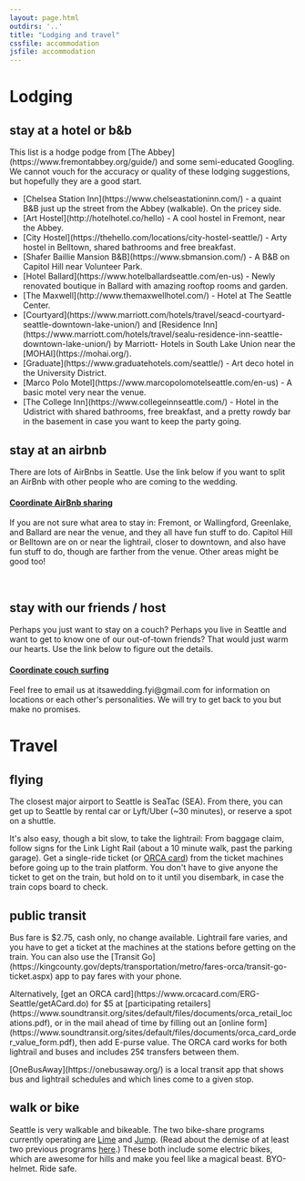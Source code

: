 ```yaml
---
layout: page.html
outdirs: '..'
title: "Lodging and travel"
cssfile: accommodation
jsfile: accommodation
---
```

<h1>Lodging</h1>
<div class='info fadeygreen'>
<h2>stay at a hotel or b&amp;b</h2>
<p>This list is a hodge podge from [The Abbey](https://www.fremontabbey.org/guide/) and some semi-educated Googling. We cannot vouch for the accuracy or quality of these lodging suggestions, but hopefully they are a good start.
<ul style='text-align:left;'>
<li>[Chelsea Station Inn](https://www.chelseastationinn.com/) - a quaint B&amp;B just up the street from the Abbey (walkable). On the pricey side.</li>
<li>[Art Hostel](http://hotelhotel.co/hello) - A cool hostel in Fremont, near the Abbey.</li>
<li>[City Hostel](https://thehello.com/locations/city-hostel-seattle/) - Arty hostel in Belltown, shared bathrooms and free breakfast.</li>
<li>[Shafer Baillie Mansion B&amp;B](https://www.sbmansion.com/) - A B&amp;B on Capitol Hill near Volunteer Park.</li>
<li>[Hotel Ballard](https://www.hotelballardseattle.com/en-us) - Newly renovated boutique in Ballard with amazing rooftop rooms and garden.</li>
<li>[The Maxwell](http://www.themaxwellhotel.com/) - Hotel at The Seattle Center.</li>
<li>[Courtyard](https://www.marriott.com/hotels/travel/seacd-courtyard-seattle-downtown-lake-union/) and [Residence Inn](https://www.marriott.com/hotels/travel/sealu-residence-inn-seattle-downtown-lake-union/) by Marriott- Hotels in South Lake Union near the [MOHAI](https://mohai.org/).</li>
<li>[Graduate](https://www.graduatehotels.com/seattle/) - Art deco hotel in the University District.</li>
<li>[Marco Polo Motel](https://www.marcopolomotelseattle.com/en-us) - A basic motel very near the venue.</li>
<li>[The College Inn](https://www.collegeinnseattle.com/) - Hotel in the Udistrict with shared bathrooms, free breakfast, and a pretty rowdy bar in the basement in case you want to keep the party going.</li>
</ul>
</p>
</div>
<div class='info fadeygreen'>
<h2>stay at an airbnb</h2>
<p>There are lots of AirBnbs in Seattle. Use the link below if you want to split an AirBnb with other people who are coming to the wedding.</p>
<h4><a href='' class='coordinate'>Coordinate AirBnb sharing</a></h4>
<p>If you are not sure what area to stay in: Fremont, or Wallingford, Greenlake, and Ballard are near the venue, and they all have fun stuff to do. Capitol Hill or Belltown are on or near the lightrail, closer to downtown, and also have fun stuff to do, though are farther from the venue. Other areas might be good too!</p>
<br>
<h2>stay with our friends / host</h2>
<p>Perhaps you just want to stay on a couch? Perhaps you live in Seattle and want to get to know one of our out-of-town friends? That would just warm our hearts. Use the link below to figure out the details.
<h4><a href='' class='coordinate'>Coordinate couch surfing</a></h4>
<p>Feel free to email us at itsawedding.fyi@gmail.com for information on locations or each other's personalities. We will try to get back to you but make no promises.</p>
</div>



<h1>Travel</h1>
<div class='info fadeygreen'>
<h2>flying</h2>
<p>The closest major airport to Seattle is SeaTac (SEA). From there, you can get up to Seattle by rental car or Lyft/Uber (~30 minutes), or reserve a spot on a shuttle.</p>
<p>It's also easy, though a bit slow, to take the lightrail: From baggage claim, follow signs for the Link Light Rail (about a 10 minute walk, past the parking garage). Get a single-ride ticket (or <a href='https://seattletransitblog.com/seattle-for-visitors/' target="_blank">ORCA card</a>) from the ticket machines before going up to the train platform. You don't have to give anyone the ticket to get on the train, but hold on to it until you disembark, in case the train cops board to check.</p>
</div>

<div class='info fadeygreen'>
<h2>public transit</h2>
<p><!--Public transit is a great way to get around Seattle! It comes with a chauffeur, a VIP lane, and sometimes entertainment.--> Bus fare is $2.75, cash only, no change available. Lightrail fare varies, and you have to get a ticket at the machines at the stations before getting on the train. You can also use the [Transit Go](https://kingcounty.gov/depts/transportation/metro/fares-orca/transit-go-ticket.aspx) app to pay fares with your phone.
<p>Alternatively, [get an ORCA card](https://www.orcacard.com/ERG-Seattle/getACard.do) for $5 at [participating retailers](https://www.soundtransit.org/sites/default/files/documents/orca_retail_locations.pdf), or in the mail ahead of time by filling out an [online form](https://www.soundtransit.org/sites/default/files/documents/orca_card_order_value_form.pdf), then add E-purse value. The ORCA card works for both lightrail and buses and includes 25&#162; transfers between them.</p>
<p>[OneBusAway](https://onebusaway.org/) is a local transit app that shows bus and lightrail schedules and which lines come to a given stop.</p>
</div>

<div class='info fadeygreen'>
<h2>walk or bike</h2>
<p>Seattle is very walkable and bikeable. The two bike-share programs currently operating are <a href='https://www.li.me/' target="_blank">Lime</a> and <a href='https://www.jump.com/cities/seattle/' target="_blank">Jump</a>. (Read about the demise of at least two previous programs <a href='https://www.geekwire.com/2018/spin-reportedly-rolling-seattle-leaving-just-one-dockless-bikeshare-service/' target="_blank">here</a>.) These both include some electric bikes, which are awesome for hills and make you feel like a magical beast. BYO-helmet. Ride safe.</p>
</div>


